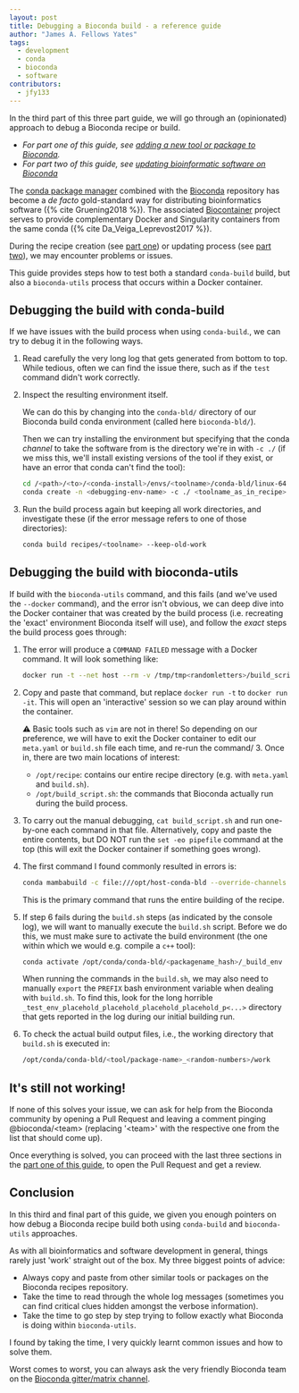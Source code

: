 ```yaml
---
layout: post
title: Debugging a Bioconda build - a reference guide
author: "James A. Fellows Yates"
tags:
  - development
  - conda
  - bioconda
  - software
contributors:
  - jfy133
---
```


In the third part of this three part guide, we will go through an (opinionated) approach to debug a Bioconda recipe or build.

- _For part one of this guide, see [adding a new tool or package to Bioconda](adding-to-bioconda-quickguide)._
- _For part two of this guide, see [updating bioinformatic software on Bioconda](updating-bioconda-recipe-quickguide)_

The [conda package manager](https://docs.conda.io/en/latest/) combined with the [Bioconda](https://bioconda.github.io/) repository has become a _de facto_ gold-standard way for distributing bioinformatics software ({% cite Gruening2018 %}).
The associated [Biocontainer](https://biocontainers.pro/) project serves to provide complementary Docker and Singularity containers from the same conda ({% cite Da_Veiga_Leprevost2017 %}).

During the recipe creation (see [part one](adding-to-bioconda-quickguide)) or updating process (see [part two](updating-bioconda-recipe-quickguide)), we may encounter problems or issues.

This guide provides steps how to test both a standard `conda-build` build, but also a `bioconda-utils` process that occurs within a Docker container.

## Debugging the build with conda-build

If we have issues with the build process when using `conda-build`., we can try to debug it in the following ways.

1. Read carefully the very long log that gets generated from bottom to top.
   While tedious, often we can find the issue there, such as if the `test` command didn't work correctly.

2. Inspect the resulting environment itself.

   We can do this by changing into the `conda-bld/` directory of our Bioconda build conda environment (called here `bioconda-bld/`).

   Then we can try installing the environment but specifying that the conda _channel_ to take the software from is the directory we're in with `-c ./` (if we miss this, we'll install existing versions of the tool if they exist, or have an error that conda can't find the tool):

   ```bash
   cd /<path>/<to>/<conda-install>/envs/<toolname>/conda-bld/linux-64
   conda create -n <debugging-env-name> -c ./ <toolname_as_in_recipe>
   ```

3. Run the build process again but keeping all work directories, and investigate these (if the error message refers to one of those directories):

   ```bash
   conda build recipes/<toolname> --keep-old-work
   ```

## Debugging the build with bioconda-utils

If build with the `bioconda-utils` command, and this fails (and we've used the `--docker` command), and the error isn't obvious, we can deep dive into the Docker container that was created by the build process (i.e. recreating the 'exact' environment Bioconda itself will use), and follow the _exact_ steps the build process goes through:

1. The error will produce a `COMMAND FAILED` message with a Docker command.
   It will look something like:

   ```bash
   docker run -t --net host --rm -v /tmp/tmp<randomletters>/build_script.bash:/opt/build_script.bash -v /<path>/<to>/<conda-install>/envs/<toolname>/conda-bld/:/opt/host-conda-bld -v /<path>/<to>/<recipes_local_clone>/recipes/<tool_name>:/opt/recipe -e LC_ADDRESS=en_GB.UTF-8 -e LC_NAME=en_GB.UTF-8 -e LC_MONETARY=en_GB.UTF-8 -e LC_PAPER=en_GB.UTF-8 -e LANG=en_GB.UTF-8 -e LC_IDENTIFICATION=en_GB.UTF-8 -e LC_TELEPHONE=en_GB.UTF-8 -e LC_MEASUREMENT=en_GB.UTF-8 -e LC_TIME=en_GB.UTF-8 -e LC_NUMERIC=en_GB.UTF-8 -e HOST_USER_ID=1000 quay.io/bioconda/bioconda-utils-build-env-cos7:2.11.1 bash
   ```

2. Copy and paste that command, but replace `docker run -t` to `docker run -it`.
   This will open an 'interactive' session so we can play around within the container.

   ⚠ Basic tools such as `vim` are not in there! So depending on our preference, we will have to exit the Docker container to edit our `meta.yaml` or `build.sh` file each time, and re-run the command/ 3. Once in, there are two main locations of interest:

   - `/opt/recipe`: contains our entire recipe directory (e.g. with `meta.yaml` and `build.sh`).
   - `/opt/build_script.sh`: the commands that Bioconda actually run during the build process.

3. To carry out the manual debugging, `cat build_script.sh` and run one-by-one each command in that file.
   Alternatively, copy and paste the entire contents, but DO NOT run the `set -eo pipefile` command at the top (this will exit the Docker container if something goes wrong).
4. The first command I found commonly resulted in errors is:

   ```bash
   conda mambabuild -c file:///opt/host-conda-bld --override-channels --no-anaconda-upload -c conda-forge -c bioconda -c defaults -e /opt/host-conda-bld/conda_build_config_0_-e_conda_build_config.yaml -e /opt/host-conda-bld/conda_build_config_1_-e_bioconda_utils-conda_build_config.yaml /opt/recipe/meta.yaml 2>&1
   ```

   This is the primary command that runs the entire building of the recipe.

5. If step 6 fails during the `build.sh` steps (as indicated by the console log), we will want to manually execute the `build.sh` script.
   Before we do this, we must make sure to activate the build environment (the one within which we would e.g. compile a `c++` tool):

   ```bash
   conda activate /opt/conda/conda-bld/<packagename_hash>/_build_env
   ```

   When running the commands in the `build.sh`, we may also need to manually `export` the `PREFIX` bash environment variable when dealing with `build.sh`.
   To find this, look for the long horrible `_test_env_placehold_placehold_placehold_placehold_p<...>` directory that gets reported in the log during our initial building run.

6. To check the actual build output files, i.e., the working directory that `build.sh` is executed in:

   ```bash
   /opt/conda/conda-bld/<tool/package-name>_<random-numbers>/work
   ```

## It's still not working!

If none of this solves your issue, we can ask for help from the Bioconda community by opening a Pull Request and leaving a comment pinging @bioconda/\<team\> (replacing '\<team\>' with the respective one from the list that should come up).

Once everything is solved, you can proceed with the last three sections in the [part one of this guide](adding-to-bioconda-quickguide#opening-the-pull-request), to open the Pull Request and get a review.

## Conclusion

In this third and final part of this guide, we given you enough pointers on how debug a Bioconda recipe build both using `conda-build` and `bioconda-utils` approaches.

As with all bioinformatics and software development in general, things rarely just 'work' straight out of the box.
My three biggest points of advice:

- Always copy and paste from other similar tools or packages on the Bioconda recipes repository.
- Take the time to read through the whole log messages (sometimes you can find critical clues hidden amongst the verbose information).
- Take the time to go step by step trying to follow exactly what Bioconda is doing within `bioconda-utils`.

I found by taking the time, I very quickly learnt common issues and how to solve them.

Worst comes to worst, you can always ask the very friendly Bioconda team on the [Bioconda gitter/matrix channel](https://gitter.im/bioconda/Lobby).
